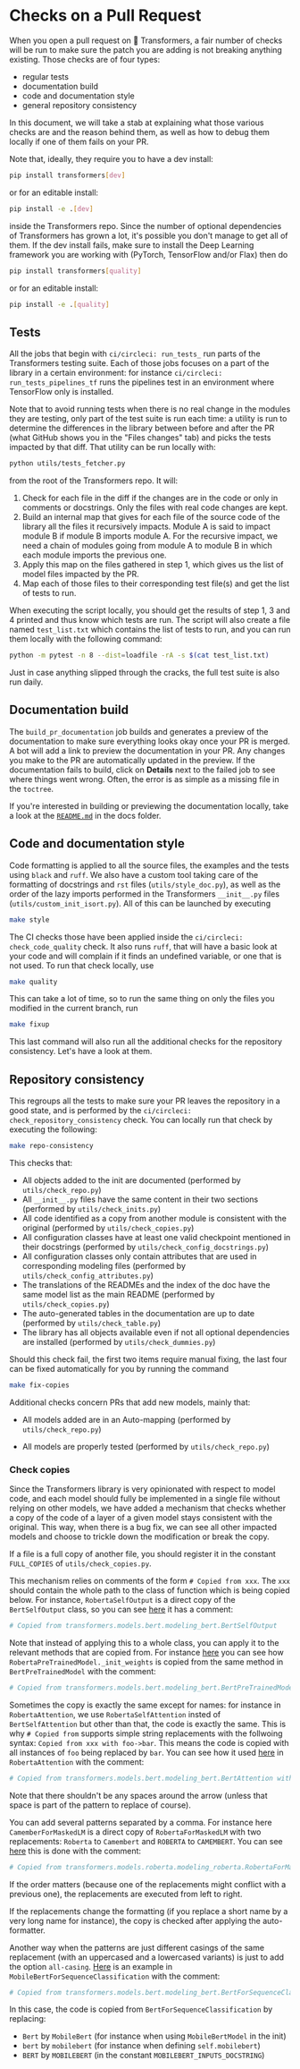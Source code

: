 <!---
Copyright 2023 The HuggingFace Team. All rights reserved.

Licensed under the Apache License, Version 2.0 (the "License");
you may not use this file except in compliance with the License.
You may obtain a copy of the License at

    http://www.apache.org/licenses/LICENSE-2.0

Unless required by applicable law or agreed to in writing, software
distributed under the License is distributed on an "AS IS" BASIS,
WITHOUT WARRANTIES OR CONDITIONS OF ANY KIND, either express or implied.
See the License for the specific language governing permissions and
limitations under the License.

⚠️ Note that this file is in Markdown but contain specific syntax for our doc-builder (similar to MDX) that may not be
rendered properly in your Markdown viewer.

-->

# Checks on a Pull Request

When you open a pull request on 🤗 Transformers, a fair number of checks will be run to make sure the patch you are adding is not breaking anything existing. Those checks are of four types:
- regular tests
- documentation build
- code and documentation style
- general repository consistency

In this document, we will take a stab at explaining what those various checks are and the reason behind them, as well as how to debug them locally if one of them fails on your PR.

Note that, ideally, they require you to have a dev install:

```bash
pip install transformers[dev]
```

or for an editable install:

```bash
pip install -e .[dev]
```

inside the Transformers repo. Since the number of optional dependencies of Transformers has grown a lot, it's possible you don't manage to get all of them. If the dev install fails, make sure to install the Deep Learning framework you are working with (PyTorch, TensorFlow and/or Flax) then do

```bash
pip install transformers[quality]
```

or for an editable install:

```bash
pip install -e .[quality]
```


## Tests

All the jobs that begin with `ci/circleci: run_tests_` run parts of the Transformers testing suite. Each of those jobs focuses on a part of the library in a certain environment: for instance `ci/circleci: run_tests_pipelines_tf` runs the pipelines test in an environment where TensorFlow only is installed.

Note that to avoid running tests when there is no real change in the modules they are testing, only part of the test suite is run each time: a utility is run to determine the differences in the library between before and after the PR (what GitHub shows you in the "Files changes" tab) and picks the tests impacted by that diff. That utility can be run locally with:

```bash
python utils/tests_fetcher.py
```

from the root of the Transformers repo. It will:

1. Check for each file in the diff if the changes are in the code or only in comments or docstrings. Only the files with real code changes are kept.
2. Build an internal map that gives for each file of the source code of the library all the files it recursively impacts. Module A is said to impact module B if module B imports module A. For the recursive impact, we need a chain of modules going from module A to module B in which each module imports the previous one.
3. Apply this map on the files gathered in step 1, which  gives us the list of model files impacted by the PR.
4. Map each of those files to their corresponding test file(s) and get the list of tests to run.

When executing the script locally, you should get the results of step 1, 3 and 4 printed and thus know which tests are run. The script will also create a file named `test_list.txt` which contains the list of tests to run, and you can run them locally with the following command:

```bash
python -m pytest -n 8 --dist=loadfile -rA -s $(cat test_list.txt)
```

Just in case anything slipped through the cracks, the full test suite is also run daily.

## Documentation build

The `build_pr_documentation` job builds and generates a preview of the documentation to make sure everything looks okay once your PR is merged. A bot will add a link to preview the documentation in your PR. Any changes you make to the PR are automatically updated in the preview. If the documentation fails to build, click on **Details** next to the failed job to see where things went wrong. Often, the error is as simple as a missing file in the `toctree`.

If you're interested in building or previewing the documentation locally, take a look at the [`README.md`](https://github.com/huggingface/transformers/tree/main/docs) in the docs folder.

## Code and documentation style

Code formatting is applied to all the source files, the examples and the tests using `black` and `ruff`. We also have a custom tool taking care of the formatting of docstrings and `rst` files (`utils/style_doc.py`), as well as the order of the lazy imports performed in the Transformers `__init__.py` files (`utils/custom_init_isort.py`). All of this can be launched by executing

```bash
make style
```

The CI checks those have been applied inside the `ci/circleci: check_code_quality` check. It also runs `ruff`, that will have a basic look at your code and will complain if it finds an undefined variable, or one that is not used. To run that check locally, use

```bash
make quality
```

This can take a lot of time, so to run the same thing on only the files you modified in the current branch, run

```bash
make fixup
```

This last command will also run all the additional checks for the repository consistency. Let's have a look at them.

## Repository consistency

This regroups all the tests to make sure your PR leaves the repository in a good state, and is performed by the `ci/circleci: check_repository_consistency` check. You can locally run that check by executing the following:

```bash
make repo-consistency
```

This checks that:

- All objects added to the init are documented (performed by `utils/check_repo.py`)
- All `__init__.py` files have the same content in their two sections (performed by `utils/check_inits.py`)
- All code identified as a copy from another module is consistent with the original (performed by `utils/check_copies.py`)
- All configuration classes have at least one valid checkpoint mentioned in their docstrings (performed by `utils/check_config_docstrings.py`)
- All configuration classes only contain attributes that are used in corresponding modeling files (performed by `utils/check_config_attributes.py`)
- The translations of the READMEs and the index of the doc have the same model list as the main README (performed by `utils/check_copies.py`)
- The auto-generated tables in the documentation are up to date (performed by `utils/check_table.py`)
- The library has all objects available even if not all optional dependencies are installed (performed by `utils/check_dummies.py`)

Should this check fail, the first two items require manual fixing, the last four can be fixed automatically for you by running the command

```bash
make fix-copies
```

Additional checks concern PRs that add new models, mainly that:

- All models added are in an Auto-mapping (performed by `utils/check_repo.py`)
<!-- TODO Sylvain, add a check that makes sure the common tests are implemented.-->
- All models are properly tested (performed by `utils/check_repo.py`)

<!-- TODO Sylvain, add the following
- All models are added to the main README, inside the main doc
- All checkpoints used actually exist on the Hub

-->

### Check copies

Since the Transformers library is very opinionated with respect to model code, and each model should fully be implemented in a single file without relying on other models, we have added a mechanism that checks whether a copy of the code of a layer of a given model stays consistent with the original. This way, when there is a bug fix, we can see all other impacted models and choose to trickle down the modification or break the copy.

<Tip>

If a file is a full copy of another file, you should register it in the constant `FULL_COPIES` of `utils/check_copies.py`.

</Tip>

This mechanism relies on comments of the form `# Copied from xxx`. The `xxx` should contain the whole path to the class of function which is being copied below. For instance, `RobertaSelfOutput` is a direct copy of the `BertSelfOutput` class, so you can see [here](https://github.com/huggingface/transformers/blob/2bd7a27a671fd1d98059124024f580f8f5c0f3b5/src/transformers/models/roberta/modeling_roberta.py#L289) it has a comment:

```py
# Copied from transformers.models.bert.modeling_bert.BertSelfOutput
```

Note that instead of applying this to a whole class, you can apply it to the relevant methods that are copied from. For instance [here](https://github.com/huggingface/transformers/blob/2bd7a27a671fd1d98059124024f580f8f5c0f3b5/src/transformers/models/roberta/modeling_roberta.py#L598) you can see how `RobertaPreTrainedModel._init_weights` is copied from the same method in `BertPreTrainedModel` with the comment:

```py
# Copied from transformers.models.bert.modeling_bert.BertPreTrainedModel._init_weights
```

Sometimes the copy is exactly the same except for names: for instance in `RobertaAttention`, we use `RobertaSelfAttention` insted of `BertSelfAttention` but other than that, the code is exactly the same. This is why `# Copied from` supports simple string replacements with the follwoing syntax: `Copied from xxx with foo->bar`. This means the code is copied with all instances of `foo` being replaced by `bar`. You can see how it used [here](https://github.com/huggingface/transformers/blob/2bd7a27a671fd1d98059124024f580f8f5c0f3b5/src/transformers/models/roberta/modeling_roberta.py#L304C1-L304C86) in `RobertaAttention` with the comment:

```py
# Copied from transformers.models.bert.modeling_bert.BertAttention with Bert->Roberta
```

Note that there shouldn't be any spaces around the arrow (unless that space is part of the pattern to replace of course).

You can add several patterns separated by a comma. For instance here `CamemberForMaskedLM` is a direct copy of `RobertaForMaskedLM` with two replacements: `Roberta` to `Camembert` and `ROBERTA` to `CAMEMBERT`. You can see [here](https://github.com/huggingface/transformers/blob/15082a9dc6950ecae63a0d3e5060b2fc7f15050a/src/transformers/models/camembert/modeling_camembert.py#L929) this is done with the comment:

```py
# Copied from transformers.models.roberta.modeling_roberta.RobertaForMaskedLM with Roberta->Camembert, ROBERTA->CAMEMBERT
```

If the order matters (because one of the replacements might conflict with a previous one), the replacements are executed from left to right.

<Tip>

If the replacements change the formatting (if you replace a short name by a very long name for instance), the copy is checked after applying the auto-formatter.

</Tip>

Another way when the patterns are just different casings of the same replacement (with an uppercased and a lowercased variants) is just to add the option `all-casing`. [Here](https://github.com/huggingface/transformers/blob/15082a9dc6950ecae63a0d3e5060b2fc7f15050a/src/transformers/models/mobilebert/modeling_mobilebert.py#L1237) is an example in `MobileBertForSequenceClassification` with the comment:

```py
# Copied from transformers.models.bert.modeling_bert.BertForSequenceClassification with Bert->MobileBert all-casing
```

In this case, the code is copied from `BertForSequenceClassification` by replacing:
- `Bert` by `MobileBert` (for instance when using `MobileBertModel` in the init)
- `bert` by `mobilebert` (for instance when defining `self.mobilebert`)
- `BERT` by `MOBILEBERT` (in the constant `MOBILEBERT_INPUTS_DOCSTRING`)

